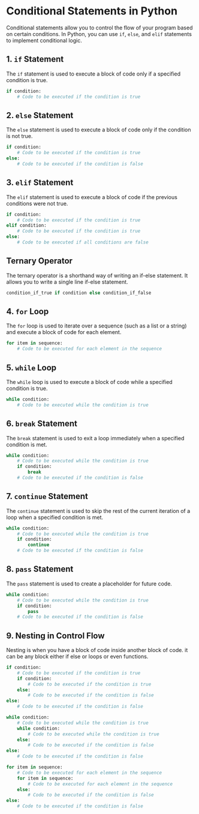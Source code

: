 <!-- control flow in python  -->

<!-- if else and elif and loops -> for and while -->


# Conditional Statements in Python

Conditional statements allow you to control the flow of your program based on certain conditions. In Python, you can use `if`, `else`, and `elif` statements to implement conditional logic.

## 1. `if` Statement

The `if` statement is used to execute a block of code only if a specified condition is true.

```python
if condition:
    # Code to be executed if the condition is true

```

## 2. `else` Statement

The `else` statement is used to execute a block of code only if the condition is not true.

```python
if condition:
    # Code to be executed if the condition is true
else:
    # Code to be executed if the condition is false

```


## 3. `elif` Statement

The `elif` statement is used to execute a block of code if the previous conditions were not true.

```python
if condition:
    # Code to be executed if the condition is true
elif condition:
    # Code to be executed if the condition is true
else:
    # Code to be executed if all conditions are false

```

## Ternary Operator

The ternary operator is a shorthand way of writing an if-else statement. It allows you to write a single line if-else statement.


```python
condition_if_true if condition else condition_if_false
```



## 4. `for` Loop

The `for` loop is used to iterate over a sequence (such as a list or a string) and execute a block of code for each element.

```python
for item in sequence:
    # Code to be executed for each element in the sequence
```

## 5. `while` Loop

The `while` loop is used to execute a block of code while a specified condition is true.

```python
while condition:
    # Code to be executed while the condition is true
```


## 6. `break` Statement

The `break` statement is used to exit a loop immediately when a specified condition is met.

```python
while condition:
    # Code to be executed while the condition is true
    if condition:
        break
    # Code to be executed if the condition is false
```

## 7. `continue` Statement

The `continue` statement is used to skip the rest of the current iteration of a loop when a specified condition is met.

```python
while condition:
    # Code to be executed while the condition is true
    if condition:
        continue
    # Code to be executed if the condition is false
```




## 8. `pass` Statement

The `pass` statement is used to create a placeholder for future code.

```python
while condition:
    # Code to be executed while the condition is true
    if condition:
        pass
    # Code to be executed if the condition is false
```


## 9. Nesting in Control Flow

Nesting is when you have a block of code inside another block of code.
it can be any block either if else or loops or even functions.


<!-- if else nesting -->

```python
if condition:
    # Code to be executed if the condition is true
    if condition:
        # Code to be executed if the condition is true
    else:
        # Code to be executed if the condition is false
else:
    # Code to be executed if the condition is false
```

<!-- loop nesting -->

```python
while condition:
    # Code to be executed while the condition is true
    while condition:
        # Code to be executed while the condition is true
    else:
        # Code to be executed if the condition is false
else:
    # Code to be executed if the condition is false
```

<!-- for loop nesting -->

```python
for item in sequence:
    # Code to be executed for each element in the sequence
    for item in sequence:
        # Code to be executed for each element in the sequence
    else:
        # Code to be executed if the condition is false
else:
    # Code to be executed if the condition is false
```




